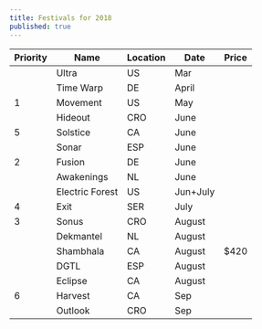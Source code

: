 ```yaml
---
title: Festivals for 2018
published: true
---
```


|Priority|Name             |Location   |  Date  |  Price|
|--------|-----------------|-----------|--------|-------|
|        | Ultra           | US        | Mar    |       |
|        | Time Warp       | DE        | April  |       |
|1       | Movement        | US        | May    |       |
|        | Hideout         | CRO       | June   |       |
|5       | Solstice        | CA        | June   |       |
|        | Sonar           | ESP       | June   |       |
| 2      | Fusion          | DE        | June   |       |
|        | Awakenings      | NL        | June   |       |
|        | Electric Forest | US        |Jun+July|       |
| 4      | Exit            | SER       | July   |       |
| 3      | Sonus           | CRO       | August |       |
|        | Dekmantel       | NL        | August |       |
|        | Shambhala       | CA        | August |$420   |
|        | DGTL            | ESP       | August |       |
|        | Eclipse         | CA        | August |       |
| 6      | Harvest         | CA        | Sep    |       |
|        | Outlook         | CRO       | Sep    |       |
